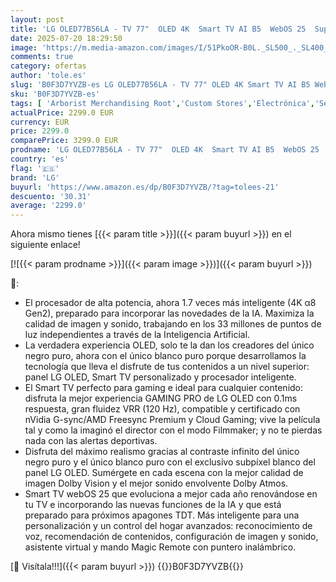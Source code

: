 ```yaml
---
layout: post
title: 'LG OLED77B56LA - TV 77"  OLED 4K  Smart TV AI B5  WebOS 25  Super Upscaling  Dolby Vision y Dolby Atmos  AMD FreeSync  Alexa/Google Assistant  Negro'
date: 2025-07-20 18:29:50
image: 'https://m.media-amazon.com/images/I/51PkoOR-B0L._SL500_._SL400_.jpg'
comments: true
category: ofertas
author: 'tole.es'
slug: 'B0F3D7YVZB-es LG OLED77B56LA - TV 77" OLED 4K Smart TV AI B5 WebOS 25...'
sku: 'B0F3D7YVZB-es'
tags: [ 'Arborist Merchandising Root','Custom Stores','Electrónica','Self Service','TV, vídeo y home cinema','Televisores','Xbox Anywhere - Selección de televisores','dd635ce1-b8f1-4920-b4b9-c00c26aa6274_0','dd635ce1-b8f1-4920-b4b9-c00c26aa6274_7001','lg','smart','tv','🇪🇸', ]
actualPrice: 2299.0 EUR
currency: EUR
price: 2299.0
comparePrice: 3299.0 EUR
prodname: 'LG OLED77B56LA - TV 77"  OLED 4K  Smart TV AI B5  WebOS 25  Super Upscaling  Dolby Vision y Dolby Atmos  AMD FreeSync  Alexa/Google Assistant  Negro'
country: 'es'
flag: '🇪🇸'
brand: 'LG'
buyurl: 'https://www.amazon.es/dp/B0F3D7YVZB/?tag=tolees-21'
descuento: '30.31'
average: '2299.0'
---
```


Ahora mismo tienes [{{< param title >}}]({{< param buyurl >}}) en el siguiente enlace!

[![{{< param prodname >}}]({{< param image >}})]({{< param buyurl >}})

🔎:

- El procesador de alta potencia, ahora 1.7 veces más inteligente (4K α8 Gen2), preparado para incorporar las novedades de la IA. Maximiza la calidad de imagen y sonido, trabajando en los 33 millones de puntos de luz independientes a través de la Inteligencia Artificial.
- La verdadera experiencia OLED, solo te la dan los creadores del único negro puro, ahora con el único blanco puro porque desarrollamos la tecnología que lleva el disfrute de tus contenidos a un nivel superior: panel LG OLED, Smart TV personalizado y procesador inteligente.
- El Smart TV perfecto para gaming e ideal para cualquier contenido: disfruta la mejor experiencia GAMING PRO de LG OLED con 0.1ms respuesta, gran fluidez VRR (120 Hz), compatible y certificado con nVidia G-sync/AMD Freesync Premium y Cloud Gaming; vive la película tal y como la imaginó el director con el modo Filmmaker; y no te pierdas nada con las alertas deportivas.
- Disfruta del máximo realismo gracias al contraste infinito del único negro puro y el único blanco puro con el exclusivo subpíxel blanco del panel LG OLED. Sumérgete en cada escena con la mejor calidad de imagen Dolby Vision y el mejor sonido envolvente Dolby Atmos.
- Smart TV webOS 25 que evoluciona a mejor cada año renovándose en tu TV e incorporando las nuevas funciones de la IA y que está preparado para próximos apagones TDT. Más inteligente para una personalización y un control del hogar avanzados: reconocimiento de voz, recomendación de contenidos, configuración de imagen y sonido, asistente virtual y mando Magic Remote con puntero inalámbrico.

[🛒 Visítala!!!]({{< param buyurl >}})
{{<world>}}B0F3D7YVZB{{</world>}}

